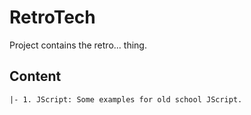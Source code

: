 # RetroTech

Project contains the retro... thing.

## Content

```
|- 1. JScript: Some examples for old school JScript.
```
